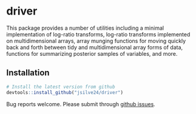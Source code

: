 # driver
This package provides a number of utilities including a minimal implementation of log-ratio transforms, log-ratio transforms implemented on multidimensional arrays, array munging functions for moving quickly back and forth between tidy and multidimensional array forms of data, functions for summarizing posterior samples of variables, and more.

## Installation

```r
# Install the latest version from github 
devtools::install_github("jsilve24/driver")
```

Bug reports welcome. Please submit through [github issues](https://github.com/jsilve24/driver/issues). 
